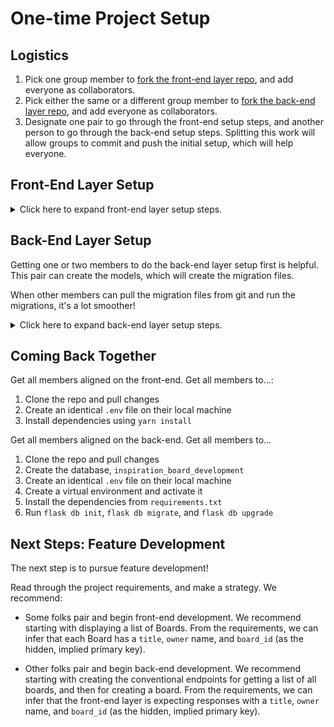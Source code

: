 # One-time Project Setup

## Logistics

1. Pick one group member to [fork the front-end layer repo](), and add everyone as collaborators.
1. Pick either the same or a different group member to [fork the back-end layer repo](), and add everyone as collaborators.
1. Designate one pair to go through the front-end setup steps, and another person to go through the back-end setup steps. Splitting this work will allow groups to commit and push the initial setup, which will help everyone.

## Front-End Layer Setup

<details>

<summary>Click here to expand front-end layer setup steps.</summary>

Feel free to follow these steps in this order exactly. Feel free to ask questions and get help from your teammates when you need!

## Clone

Clone the forked repo. Do _not_ clone this inside of another project folder, because that will cause issues.

## Scaffold the App

Create a new React app within this project folder. **You must perform this within this front-end project folder**.

```bash
$ npx create-react-app .
```

## Add `axios`

Install axios:

```bash
$ yarn add axios
```

## Creating a `.env` File

Create a file named `.env`.

The front-end layer needs to send API requests to the back-end layer. In order to handle this, the front-end layer repo **must** include a `.env` file with this line:

```
REACT_APP_BACKEND_URL=http://localhost:5000
```

Note that this `REACT_APP_BACKEND_URL` _must_ include `http://`.

Use this environment variable to send your API requests. You can read it by using the expression `process.env.REACT_APP_BACKEND_URL`. For example, we may use it like this in any component:

```js
axios.get(`${process.env.REACT_APP_BACKEND_URL}/boards`, {
    // ...
```

This will make Heroku deployment easier.

## Commit and Push

Commit and push your files to your repo, especially including the `package.json` file!

</details>

## Back-End Layer Setup

Getting one or two members to do the back-end layer setup first is helpful. This pair can create the models, which will create the migration files.

When other members can pull the migration files from git and run the migrations, it's a lot smoother!

<details>

<summary>Click here to expand back-end layer setup steps.</summary>

Feel free to follow these steps in this order exactly. Feel free to ask questions and get help from your teammates when you need!

# Clone

Clone the forked repo. Do _not_ clone this inside of another project folder, because that will cause issues.

## Managing Dependencies

Create a virtual environment:

```bash
$ python3 -m venv venv
$ source venv/bin/activate
(venv) $ # You're in activated virtual environment!
```

Install dependencies (we've already gathered them all into a `requirements.txt` file):

```bash
(venv) $ pip install -r requirements.txt
```

## Setting Up The Database

Create a database named `inspiration_board_development`

## Creating a `.env` File

Create a file named `.env`.

Add this environment variable: `FLASK_ENV=development`

Also, add the environment variable `SQLALCHEMY_DATABASE_URI` to hold the path to your development database.

Your `.env` may look like this:

```
FLASK_ENV=development
SQLALCHEMY_DATABASE_URI=postgresql+psycopg2://postgres:postgres@localhost:5432/inspiration_board_development
```

## Create Models

Consider the two models that this project may use, and the attributes they have. If desired, feel free to check our [provided project hints](./hints.md) (Check Hint #1). Then:

1. Create the model files for them
1. Update `app/__init__.py` to import them into `create_app`
1. Run `flask db init`
1. Run `flask db migrate -m "adds models"`, with an appropriate migration description
1. Run `flask db upgrade`

## Run `$ flask run` or `$ FLASK_ENV=development flask run`

Check that your Flask server can run with `$ flask run`.

The environment variable in the `.env` file, `FLASK_ENV`, will automatically enable development mode. This enables hot-reloading, which is a feature that refreshes the Flask server every time there is a detected change.

Alternatively, if our environment variable `FLASK_ENV` is not enabling development mode, we can manually set it with `$ FLASK_ENV=development flask run`.

**It is highly recommended to run the Flask servers in development mode**.

## Commit and Push

Commit and push your files to your repo, especially including the migration files!

</details>

## Coming Back Together

Get all members aligned on the front-end. Get all members to...:

1. Clone the repo and pull changes
1. Create an identical `.env` file on their local machine
1. Install dependencies using `yarn install`

Get all members aligned on the back-end. Get all members to...

1. Clone the repo and pull changes
1. Create the database, `inspiration_board_development`
1. Create an identical `.env` file on their local machine
1. Create a virtual environment and activate it
1. Install the dependencies from `requirements.txt`
1. Run `flask db init`, `flask db migrate`, and `flask db upgrade`

## Next Steps: Feature Development

The next step is to pursue feature development!

Read through the project requirements, and make a strategy. We recommend:

- Some folks pair and begin front-end development. We recommend starting with displaying a list of Boards. From the requirements, we can infer that each Board has a `title`, `owner` name, and `board_id` (as the hidden, implied primary key).

- Other folks pair and begin back-end development. We recommend starting with creating the conventional endpoints for getting a list of all boards, and then for creating a board. From the requirements, we can infer that the front-end layer is expecting responses with a `title`, `owner` name, and `board_id` (as the hidden, implied primary key).
